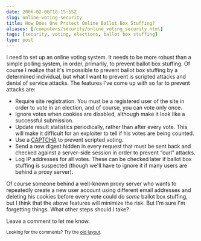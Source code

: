```yaml
--- 
date: 2006-02-06T18:15:55Z
slug: online-voting-security
title: How Does One Protect Online Ballot Box Stuffing?
aliases: [/computers/security/online_voting_security.html]
tags: [security, voting, elections, ballot box stuffing]
type: post
---
```


<p>I need to set up an online voting system. It needs to be more robust than a simple polling system, in order, primarily, to prevent ballot box stuffing. Of course I realize that it's impossible to prevent ballot box stuffing by a determined individual, but what I want to prevent is scripted attacks and denial of service attacks. The features I've come up with so far to prevent attacks are:</p>

<ul>
  <li>Require site registration. You must be a registered user of the site in order to vote in an election, and of course, you can vote only once.</li>
  <li>Ignore votes when cookies are disabled, although make it look like a successful submission.</li>
  <li>Update result statistics periodically, rather than after every vote. This will make it difficult for an exploiter to tell if his votes are being counted.</li>
  <li>Use a <a href="https://en.wikipedia.org/wiki/Captcha" title="Wikipedia explains CAPTCHA">CAPTCHA</a> to prevent scripted voting.</li>
  <li>Send a new digest hidden in every request that must be sent back and checked against a server-side session in order to prevent <q>curl</q> attacks.</li>
  <li>Log IP addresses for all votes. These can be checked later if ballot box stuffing is suspected (though we'll have to ignore it if many users are behind a proxy server).</li>
</ul>

<p>Of course someone behind a well-known proxy server who wants to repeatedly create a new user account using different email addresses and deleting his cookies before every vote could do <em>some</em> ballot box stuffing, but I think that the above features will minimize the risk. But I'm sure I'm forgetting things. What other steps should I take?</p>

<p>Leave a comment to let me know.</p>

<p class="past"><small>Looking for the comments? Try the <a rel="nofollow" href="//past.justatheory.com/computers/security/online_voting_security.html">old layout</a>.</small></p>


